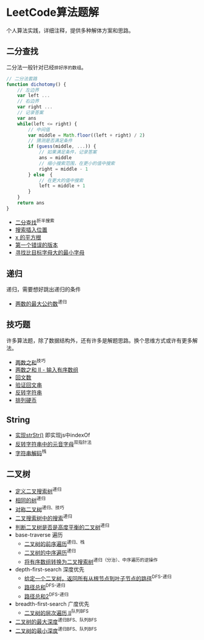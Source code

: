 # LeetCode算法题解

个人算法实践，详细注释，提供多种解体方案和思路。

## 二分查找

二分法一般针对已经`排好序的数组`。

``` js
// 二分法套路
function dichotomy() {
    // 左边界
    var left ...
    // 右边界
    var right ...
    // 记录答案
    var ans
    while(left <= right) {
        // 中间值
        var middle = Math.floor((left + right) / 2)
        // 猜测是否满足条件
        if (guess(middle, ...)) {
            // 如果满足条件，记录答案
            ans = middle
            // 缩小搜索范围，在更小的值中搜索
            right = middle - 1
        } else  {
            // 在更大的值中搜索
            left = middle + 1
        }
    }
    return ans
}
```

* [二分查找](./src/dichotomy/binary-search.js)<sup>折半搜索</sup>
* [搜索插入位置](./src/dichotomy/search-insert-position.js)
* [x 的平方根](./src/dichotomy/sqrtx.js)
* [第一个错误的版本](./src/dichotomy/first-bad-version.js)
* [寻找比目标字母大的最小字母](./src/dichotomy/find-smallest-letter-greater-than-target.js)

## 递归

递归，需要想好跳出递归的条件

* [两数的最大公约数](./src/recursion/max-common-divisor.js)<sup>递归</sup>

## 技巧题

许多算法题，除了数据结构外，还有许多是解题思路。换个思维方式或许有更多解法。

* [两数之和](./src/skill/two-sum.js)<sup>技巧</sup>
* [两数之和 II - 输入有序数组](./src/skill/two-sum-ii-input-array-is-sorted.js)
* [回文数](./src/skill/palindrome-number.js)
* [验证回文串](./src/skill/valid-palindrome.js)
* [反转字符串](./src/skill/reverse-string.js)
* [排列硬币]('./src/skill/arranging-coins.js)

## String

* [实现strStr()](./src/string/implement-strstr.js) 即实现js中indexOf
* [反转字符串中的元音字母](./src/string/reverse-vowels-of-a-string.js)<sup>双指针法</sup>
* [字符串解码](./src/string/decode-string.js)<sup>栈</sup>

## 二叉树

* [定义二叉搜索树](./src/tree/BinarySearchTree.js)<sup>递归</sup>
* [相同的树](./src/tree/same-tree.js)<sup>递归</sup>
* [对称二叉树](./src/tree/symmetric-tree.js)<sup>递归、</sup><sup>技巧</sup>
* [二叉搜索树中的搜索](./src/tree/search-in-a-binary-search-tree.js)<sup>递归</sup>
* [判断二叉树是否是高度平衡的二叉树](./src/tree/balanced-binary-tree.js)<sup>递归</sup>
* base-traverse 遍历
    * [二叉树的前序遍历](./src/tree/base-traverse/binary-tree-preorder-traversal.js)<sup>递归、</sup><sup>栈</sup>
    * [二叉树的中序遍历](./src/tree/base-traverse/binary-tree-inorder-traversal.js)<sup>递归</sup>
    * [ 将有序数组转换为二叉搜索树](./src/tree/base-traverse/convert-sorted-array-to-binary-search-tree.js)<sup>递归（分治）、</sup><sup>中序遍历的逆操作</sup>
* depth-first-search 深度优先
    * [给定一个二叉树，返回所有从根节点到叶子节点的路径](./src/tree/depth-first-search/binary-tree-paths.js)<sup>DFS-递归</sup>
    * [路径总和](./src/tree/depth-first-search/path-sum.js)<sup>DFS-递归</sup>
    * [路径总和2](./src/tree/depth-first-search/path-sum-ii.js)<sup>DFS-递归</sup>
* breadth-first-search 广度优先
    * [二叉树的层次遍历 II](./src/tree/breadth-first-search/binary-tree-level-order-traversal-ii.js)<sup>队列BFS</sup>
* [二叉树的最大深度](./src/tree/maximum-depth-of-binary-tree.js)<sup>递归BFS、</sup><sup>队列BFS</sup>
* [二叉树的最小深度](./src/tree/minimum-depth-of-binary-tree.js)<sup>递归BFS、</sup><sup>队列BFS</sup>
